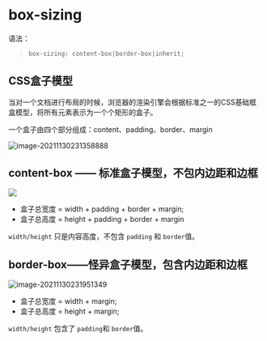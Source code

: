 #  box-sizing

语法：

> ```css
> box-sizing: content-box|border-box|inherit;
> ```

## CSS盒子模型

当对一个文档进行布局的时候，浏览器的渲染引擎会根据标准之一的CSS基础框盒模型，将所有元素表示为一个个矩形的盒子。

一个盒子由四个部分组成：content、padding、border、margin

![image-20211130231358888](C:\Users\64554\AppData\Roaming\Typora\typora-user-images\image-20211130231358888.png)



## content-box —— 标准盒子模型，不包内边距和边框

![](C:\Users\64554\AppData\Roaming\Typora\typora-user-images\image-20211130231335761.png)



- 盒子总宽度 = width + padding + border + margin;
- 盒子总高度 = height + padding + border + margin

`width/height` 只是内容高度，不包含 `padding` 和 `border`值。

## border-box——怪异盒子模型，包含内边距和边框

![image-20211130231951349](C:\Users\64554\AppData\Roaming\Typora\typora-user-images\image-20211130231951349.png)



- 盒子总宽度 = width + margin;
- 盒子总高度 = height + margin;

`width/height` 包含了 `padding`和 `border`值。